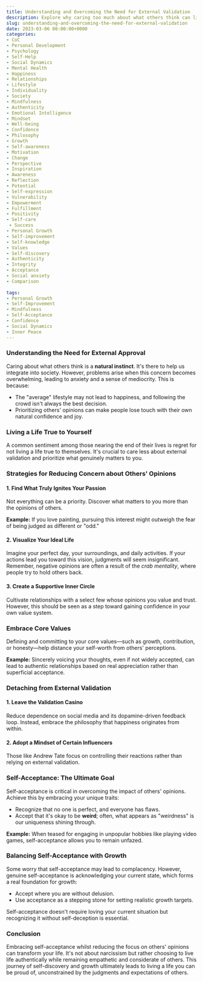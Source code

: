 ```yaml
---
title: Understanding and Overcoming the Need for External Validation
description: Explore why caring too much about what others think can limit your life and learn strategies for fostering self-acceptance and authentic living.
slug: understanding-and-overcoming-the-need-for-external-validation
date: 2023-03-06 00:00:00+0000
categories:
- CoC
- Personal Development
- Psychology
- Self-Help
- Social Dynamics
- Mental Health
- Happiness
- Relationships
- Lifestyle
- Individuality
- Society
- Mindfulness
- Authenticity
- Emotional Intelligence
- Mindset
- Well-being
- Confidence
- Philosophy
- Growth
- Self-awareness
- Motivation
- Change
- Perspective
- Inspiration
- Awareness
- Reflection
- Potential
- Self-expression
- Vulnerability
- Empowerment
- Fulfillment
- Positivity
- Self-care
 - Success
- Personal Growth
- Self-improvement
- Self-knowledge
- Values
- Self-discovery
- Authenticity
- Integrity
- Acceptance
- Social anxiety
- Comparison
 
tags:
- Personal Growth
- Self-Improvement
- Mindfulness
- Self-Acceptance
- Confidence
- Social Dynamics
- Inner Peace
---
```


### Understanding the Need for External Approval

Caring about what others think is a **natural instinct**. It's there to help us integrate into society. However, problems arise when this concern becomes overwhelming, leading to anxiety and a sense of mediocrity. This is because:

- The "average" lifestyle may not lead to happiness, and following the crowd isn't always the best decision.
- Prioritizing others' opinions can make people lose touch with their own natural confidence and joy.

### Living a Life True to Yourself

A common sentiment among those nearing the end of their lives is regret for not living a life true to themselves. It's crucial to care less about external validation and prioritize what genuinely matters to you.

### Strategies for Reducing Concern about Others' Opinions

#### 1. Find What Truly Ignites Your Passion

Not everything can be a priority. Discover what matters to you more than the opinions of others.

**Example:** If you love painting, pursuing this interest might outweigh the fear of being judged as different or "odd."

#### 2. Visualize Your Ideal Life

Imagine your perfect day, your surroundings, and daily activities. If your actions lead you toward this vision, judgments will seem insignificant. Remember, negative opinions are often a result of the *crab mentality*, where people try to hold others back.

#### 3. Create a Supportive Inner Circle

Cultivate relationships with a select few whose opinions you value and trust. However, this should be seen as a step toward gaining confidence in your own value system.

### Embrace Core Values

Defining and committing to your core values—such as growth, contribution, or honesty—help distance your self-worth from others' perceptions.

**Example:** Sincerely voicing your thoughts, even if not widely accepted, can lead to authentic relationships based on real appreciation rather than superficial acceptance.

### Detaching from External Validation

#### 1. Leave the Validation Casino

Reduce dependence on social media and its dopamine-driven feedback loop. Instead, embrace the philosophy that happiness originates from within.

#### 2. Adopt a Mindset of Certain Influencers

Those like Andrew Tate focus on controlling their reactions rather than relying on external validation.

### Self-Acceptance: The Ultimate Goal

Self-acceptance is critical in overcoming the impact of others' opinions. Achieve this by embracing your unique traits:

- Recognize that no one is perfect, and everyone has flaws.
- Accept that it's okay to be **weird**; often, what appears as "weirdness" is our uniqueness shining through.

**Example:** When teased for engaging in unpopular hobbies like playing video games, self-acceptance allows you to remain unfazed.

### Balancing Self-Acceptance with Growth

Some worry that self-acceptance may lead to complacency. However, genuine self-acceptance is acknowledging your current state, which forms a real foundation for growth:

- Accept where you are without delusion.
- Use acceptance as a stepping stone for setting realistic growth targets.

Self-acceptance doesn't require loving your current situation but recognizing it without self-deception is essential.

### Conclusion

Embracing self-acceptance whilst reducing the focus on others' opinions can transform your life. It's not about narcissism but rather choosing to live life authentically while remaining empathetic and considerate of others. This journey of self-discovery and growth ultimately leads to living a life you can be proud of, unconstrained by the judgments and expectations of others.
